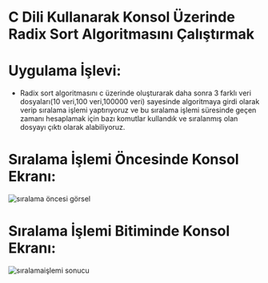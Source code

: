 # C Dili Kullanarak Konsol Üzerinde Radix Sort Algoritmasını Çalıştırmak

# Uygulama İşlevi:
- Radix sort algoritmasını c üzerinde oluşturarak daha sonra 3 farklı veri dosyaları(10 veri,100 veri,100000 veri) sayesinde algoritmaya girdi olarak verip sıralama işlemi yaptırıyoruz ve bu sıralama işlemi süresinde geçen zamanı hesaplamak için bazı komutlar kullandık ve sıralanmış olan dosyayı çıktı olarak alabiliyoruz.


# Sıralama İşlemi Öncesinde Konsol Ekranı:
![sıralama öncesi görsel](https://user-images.githubusercontent.com/84309668/183294100-e81cb72f-f67e-41bb-ae3a-42a7f5cd314c.PNG)

# Sıralama İşlemi Bitiminde Konsol Ekranı:
![sıralamaişlemi sonucu](https://user-images.githubusercontent.com/84309668/183294108-f40e1ff4-580e-43c1-a475-42be966afa96.PNG)



